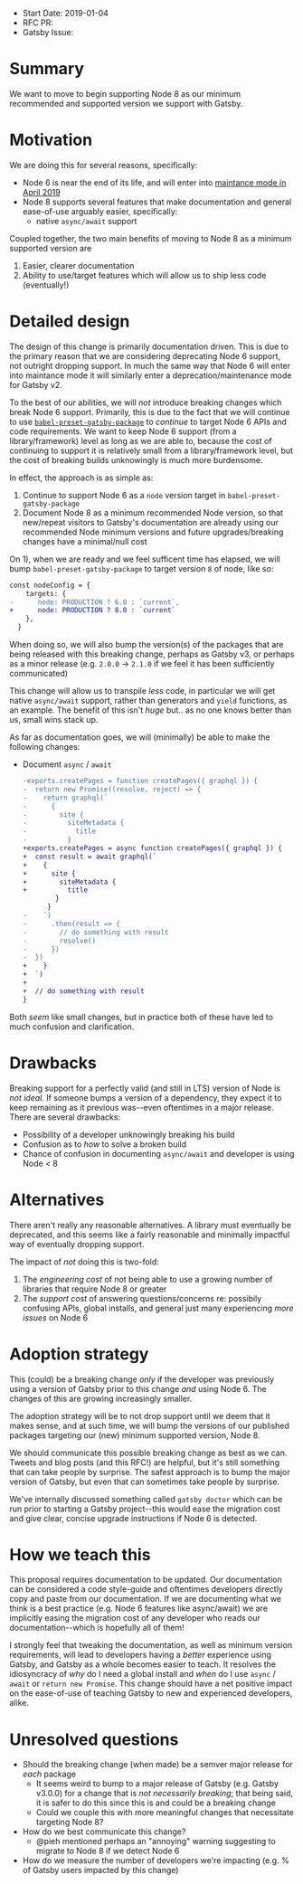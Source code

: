 - Start Date: 2019-01-04
- RFC PR:
- Gatsby Issue:

# Summary

We want to move to begin supporting Node 8 as our minimum recommended and supported version we support with Gatsby.

# Motivation

We are doing this for several reasons, specifically:

- Node 6 is near the end of its life, and will enter into [maintance mode in April 2019][node6-lts]
- Node 8 supports several features that make documentation and general ease-of-use arguably easier, specifically:
  - native `async/await` support

Coupled together, the two main benefits of moving to Node 8 as a minimum supported version are

1. Easier, clearer documentation
2. Ability to use/target features which will allow us to ship less code (eventually!)

# Detailed design

The design of this change is primarily documentation driven. This is due to the primary reason that we are considering deprecating Node 6 support, not outright dropping support. In much the same way that Node 6 will enter into maintance mode it will similarly enter a deprecation/maintenance mode for Gatsby v2.

To the best of our abilities, we will _not_ introduce breaking changes which break Node 6 support. Primarily, this is due to the fact that we will continue to use [`babel-preset-gatsby-package`][babel-preset-gatsby-package] to _continue_ to target Node 6 APIs and code requirements. We want to keep Node 6 support (from a library/framework) level as long as we are able to, because the cost of continuing to support it is relatively small from a library/framework level, but the cost of breaking builds unknowingly is much more burdensome.

In effect, the approach is as simple as:

1. Continue to support Node 6 as a `node` version target in `babel-preset-gatsby-package`
1. Document Node 8 as a minimum recommended Node version, so that new/repeat visitors to Gatsby's documentation are already using our recommended Node minimum versions and future upgrades/breaking changes have a minimal/null cost

On 1), when we are ready and we feel sufficent time has elapsed, we will bump `babel-preset-gatsby-package` to target version `8` of node, like so:

```diff
const nodeConfig = {
    targets: {
-      node: PRODUCTION ? 6.0 : `current`,
+      node: PRODUCTION ? 8.0 : `current`
    },
  }
```

When doing so, we will also bump the version(s) of the packages that are being released with this breaking change, perhaps as Gatsby v3, or perhaps as a minor release (e.g. `2.0.0` -> `2.1.0` if we feel it has been sufficiently communicated)

This change will allow us to transpile _less_ code, in particular we will get native `async/await` support, rather than generators and `yield` functions, as an example. The benefit of this isn't _huge_ but.. as no one knows better than us, small wins stack up.

As far as documentation goes, we will (minimally) be able to make the following changes:

- Document `async` / `await`

    ```diff
    -exports.createPages = function createPages({ graphql }) {
    -  return new Promise((resolve, reject) => {
    -    return graphql(`
    -      {
    -        site {
    -          siteMetadata {
    -            title
    -          }
    +exports.createPages = async function createPages({ graphql }) {
    +  const result = await graphql(`
    +    {
    +      site {
    +        siteMetadata {
    +          title
            }
          }
    -    `)
    -      .then(result => {
    -        // do something with result
    -        resolve()
    -      })
    -  })
    +    }
    +  `)
    +
    +  // do something with result
    }
    ```

Both _seem_ like small changes, but in practice both of these have led to much confusion and clarification.


# Drawbacks

Breaking support for a perfectly valid (and still in LTS) version of Node is _not ideal._ If someone bumps a version of a dependency, they expect it to keep remaining as it previous was--even oftentimes in a major release. There are several drawbacks:

- Possibility of a developer unknowingly breaking his build
- Confusion as to _how_ to solve a broken build
- Chance of confusion in documenting `async/await` and developer is using Node < 8

# Alternatives

There aren't really any reasonable alternatives. A library must eventually be deprecated, and this seems like a fairly reasonable and minimally impactful way of eventually dropping support.

The impact of _not_ doing this is two-fold:

1) The _engineering cost_ of not being able to use a growing number of libraries that require Node 8 or greater
1) The _support cost_ of answering questions/concerns re: possibily confusing APIs, global installs, and general just many experiencing _more issues_ on Node 6

# Adoption strategy

This (could) be a breaking change _only_ if the developer was previously using a version of Gatsby prior to this change _and_ using Node 6. The changes of this are growing increasingly smaller.

The adoption strategy will be to not drop support until we deem that it makes sense, and at such time, we will bump the versions of our published packages targeting our (new) minimum supported version, Node 8.

We should communicate this possible breaking change as best as we can. Tweets and blog posts (and this RFC!) are helpful, but it's still something that can take people by surprise. The safest approach is to bump the major version of Gatsby, but even that can sometimes take people by surprise.

We've internally discussed something called `gatsby doctor` which can be run prior to starting a Gatsby project--this would ease the migration cost and give clear, concise upgrade instructions if Node 6 is detected.

# How we teach this

This proposal requires documentation to be updated. Our documentation can be considered a code style-guide and oftentimes developers directly copy and paste from our documentation. If we are documenting what we think is a best practice (e.g. Node 6 features like async/await) we are implicitly easing the migration cost of any developer who reads our documentation--which is hopefully all of them!

I strongly feel that tweaking the documentation, as well as minimum version requirements, will lead to developers having a _better_ experience using Gatsby, and Gatsby as a whole becomes easier to teach. It resolves the idiosyncracy of _why_ do I need a global install and _when_ do I use `async` / `await` or `return new Promise`. This change should have a net positive impact on the ease-of-use of teaching Gatsby to new and experienced developers, alike.

# Unresolved questions

- Should the breaking change (when made) be a semver major release for _each_ package
  - It seems weird to bump to a major release of Gatsby (e.g. Gatsby v3.0.0) for a change that is _not necessarily breaking_; that being said, it is safer to do this since this is and could be a breaking change
  - Could we couple this with more meaningful changes that necessitate targeting Node 8?
- How do we best communicate this change?
  - @pieh mentioned perhaps an "annoying" warning suggesting to migrate to Node 8 if we detect Node 6
- How do we measure the number of developers we're impacting (e.g. % of Gatsby users impacted by this change)

[node6-lts]: https://nodejs.org/en/blog/release/v6.9.0/
[babel-preset-gatsby-package]: https://github.com/gatsbyjs/gatsby/tree/master/packages/babel-preset-gatsby-package
